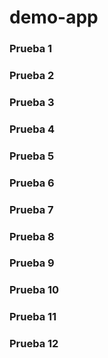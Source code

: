# demo-app

### Prueba 1
### Prueba 2
### Prueba 3
### Prueba 4
### Prueba 5
### Prueba 6
### Prueba 7
### Prueba 8
### Prueba 9
### Prueba 10
### Prueba 11
### Prueba 12
